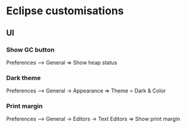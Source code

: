 # Eclipse customisations

## UI
### Show GC button
Preferences –> General => Show heap status

### Dark theme
Preferences –> General -> Appearance => Theme = Dark & Color

### Print margin
Preferences –> General -> Editors -> Text Editors => Show print margin
